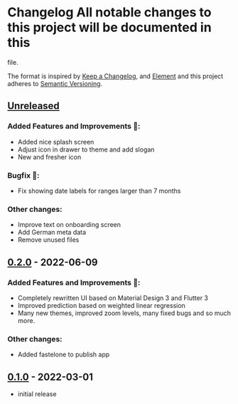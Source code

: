 # Changelog All notable changes to this project will be documented in this
file.

The format is inspired by [Keep a
Changelog](https://keepachangelog.com/en/1.0.0/), and
[Element](https://github.com/vector-im/element-android) and this project
adheres to [Semantic Versioning](https://semver.org/spec/v2.0.0.html).

## [Unreleased]
### Added Features and Improvements 🙌:
- Added nice splash screen
- Adjust icon in drawer to theme and add slogan
- New and fresher icon

### Bugfix 🐛:
- Fix showing date labels for ranges larger than 7 months

### Other changes:
- Improve text on onboarding screen
- Add German meta data
- Remove unused files


## [0.2.0] - 2022-06-09
### Added Features and Improvements 🙌:
- Completely rewritten UI based on Material Design 3 and Flutter 3
- Improved prediction based on weighted linear regression
- Many new themes, improved zoom levels, many fixed bugs and so much more.

### Other changes:
- Added fastelone to publish app


## [0.1.0] - 2022-03-01
- initial release


[Unreleased]: https://gitlab.com/mobilemovement/trale/compare/v0.2.0...main
[0.2.0]: https://gitlab.com/mobilemovement/trale/compare/v0.1.0...v0.2.0
[0.1.0]: https://gitlab.com/mobilemovement/trale/-/tree/v0.1.0
